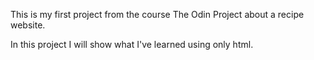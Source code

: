 This is my first project from the course The Odin Project about a recipe website.

In this project I will show what I've learned using only html.